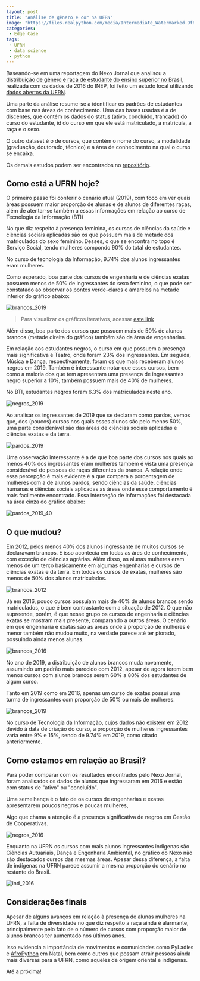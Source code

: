 ```yaml
---
layout: post
title: "Análise de gênero e cor na UFRN"
image: "https://files.realpython.com/media/Intermediate_Watermarked.9f8c0a24bde7.jpg"
categories:
 - Edge Case
tags:
 - UFRN
 - data science
 - python
---
```


Baseando-se em uma reportagem do Nexo Jornal que analisou a [distribuição de gênero e raça de estudante do ensino superior no Brasil](https://www.nexojornal.com.br/grafico/2017/12/13/Gênero-e-raça-de-estudantes-do-ensino-superior-no-Brasil-por-curso-e-área), realizada com os dados de 2016 do INEP, foi feito um estudo local utilizando [dados abertos da UFRN](http:/dados.ufrn.br).

Uma parte da análise resume-se a identificar os padrões de estudantes com base nas áreas de conhecimento. Uma das bases usadas é a de discentes, que contém os dados do status (ativo, concluído, trancado) do curso do estudante, id do curso em que ele está matriculado, a matricula, a raça e o sexo.

O outro dataset é o de cursos, que contém o nome do curso, a modalidade (graduação, doutorado, técnico) e a área de conhecimento na qual o curso se encaixa. 

Os demais estudos podem ser encontrados no [repositório](https://github.com/nymarya/gender-and-race-ufrn).

## Como está a UFRN hoje?

O primeiro passo foi conferir o cenário atual (2019), com foco em ver quais áreas possuem maior proporção de alunas e de alunos de diferentes raças, além de atentar-se também a essas informações em relação ao curso de Tecnologia da Informação (BTI)

No que diz respeito à presença feminina, os cursos de ciências da saúde e ciências sociais aplicadas são os que possuem mais de metade dos matriculados do sexo feminino. Desses, o que se encontra no topo é Serviço Social, tendo mulheres compondo 90% do total de estudantes.

No curso de tecnologia da Informação, 9.74% dos alunos ingressantes eram mulheres.

Como esperado, boa parte dos cursos de engenharia e de ciências exatas possuem menos de 50% de ingressantes do sexo feminino, o que pode ser constatado ao observar os pontos verde-claros e amarelos na metade inferior do gráfico abaixo:

![brancos_2019](../images/posts/brancos_2019.jpg)

> Para visualizar os gráficos iterativos, acessar [este link](https://nbviewer.jupyter.org/github/nymarya/gender-and-race-ufrn/blob/master/genero_e_raca_todos.ipynb)

Além disso, boa parte dos cursos que possuem mais de 50% de alunos brancos (metade direita do gráfico) também são da área de engenharias.

Em relação aos estudantes negros, o curso em que possuem a presença mais significativa é Teatro, onde foram 23% dos ingressantes. Em seguida, Música e Dança, respectivamente, foram os que mais receberam alunos negros em 2019. Também é interessante notar que esses cursos, bem como a maioria dos que tem apresentam uma presença de ingressantes negro superior a 10%, também possuem mais de 40% de mulheres.

No BTI, estudantes negros foram 6.3% dos matriculados neste ano.

![negros_2019](../images/posts/negros_2019.png)

Ao analisar os ingressantes de 2019 que se declaram como pardos, vemos que, dos (poucos) cursos nos quais esses alunos são pelo menos 50%, uma parte considerável são das áreas de ciências sociais aplicadas e ciências exatas e da terra.

![pardos_2019](../images/posts/pardos_2019.jpg)

Uma observação interessante é a de que boa parte dos cursos nos quais ao menos 40% dos ingressantes eram mulheres também é vista uma presença considerável de pessoas de raças diferentes da branca. A relação onde essa percepção é mais evidente é a que compara a porcentagem de mulheres com a de alunos pardos, sendo ciências da saúde, ciências humanas e ciências sociais aplicadas as áreas onde esse comportamento é mais facilmente encontrado. Essa interseção de informações foi destacada na área cinza do gráfico abaixo:

![pardos_2019_40](../images/posts/pardos_2019_40.jpg)

## O que mudou?

Em 2012, pelos menos 40% dos alunos ingressante de muitos cursos se declaravam brancos. E isso acontecia em todas as áres de conhecimento, com exceção de ciências agrárias. Além disso, as alunas mulheres eram menos de um terço basicamente em algumas engenharias e cursos de ciências exatas e da terra. Em todos os cursos de exatas, mulheres são menos de 50% dos alunos matriculados. 

![brancos_2012](../images/posts/brancos_2012.jpg)

Já em 2016, pouco cursos possuíam mais de 40% de alunos brancos sendo matriculados, o que é bem contrastante com a situação de 2012. O que não supreende, porém, é que nesse grupo os cursos de engenharia e ciências exatas se mostram mais presente, comparando a outros áreas. O cenário em que engenharia e exatas são as áreas onde a proporção de mulheres é menor também não mudou muito, na verdade parece até ter piorado, possuindo ainda menos alunas.

![brancos_2016](../images/posts/brancos_2016.jpg)

No ano de 2019, a distribuição de alunos brancos muda novamente, assumindo um padrão mais parecido com 2012, apesar de agora terem bem menos cursos com alunos brancos serem 60% a 80% dos estudantes de algum curso.

Tanto em 2019 como em 2016, apenas um curso de exatas possui uma turma de ingressantes com proporção de 50% ou mais de mulheres.

![brancos_2019](../images/posts/brancos_2019.jpg)

No curso de Tecnologia da Informação, cujos dados não existem em 2012 devido à data de criação do curso, a proporção de mulheres ingressantes varia entre 9% e 15%, sendo de 9.74% em 2019, como citado anteriormente.

## Como estamos em relação ao Brasil?

Para poder comparar com os resultados encontrados pelo Nexo Jornal, foram analisados os dados de alunos que ingressaram em 2016 e estão com status de "ativo" ou "concluído".

Uma semelhança é o fato de os cursos de engenharias e exatas apresentarem poucos negros e poucas mulheres,  

Algo que chama a atenção é a presença significativa de negros em Gestão de Cooperativas.

![negros_2016](../images/posts/negros_2016.png)

Enquanto na UFRN os cursos com mais alunos ingressantes indígenas são Ciências Autuariais, Dança e Engenharia Ambiental, no gráfico do Nexo não são destacados cursos das mesmas áreas. Apesar dessa diferença, a falta de indígenas na UFRN parece assumir a mesma proporção do cenário no restante do Brasil. 

![ind_2016](../images/posts/ind_2016.png)

## Considerações finais

Apesar de alguns avanços em relação à presença de alunas mulheres na UFRN, a falta de diversidade no que diz respeito a raça ainda é alarmante, principalmente pelo fato de o número de cursos com proporção maior de alunos brancos ter aumentado nos últimos anos.

Isso evidencia a importância de movimentos e comunidades como PyLadies e [AfroPython](https://afropython.org) em Natal, bem como outros que possam atrair pessoas ainda mais diversas para a UFRN, como aqueles de origem oriental e indígenas.

Até a próxima!








